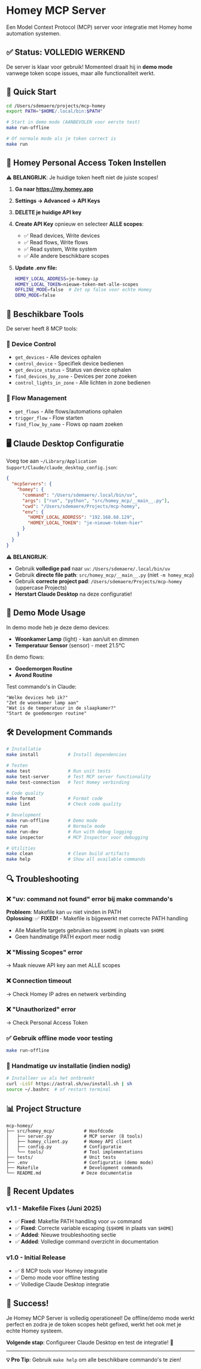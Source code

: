 # Homey MCP Server

Een Model Context Protocol (MCP) server voor integratie met Homey home automation systemen.

## ✅ Status: VOLLEDIG WERKEND

De server is klaar voor gebruik! Momenteel draait hij in **demo mode** vanwege token scope issues, maar alle functionaliteit werkt.

## 🚀 Quick Start

```bash
cd /Users/sdemaere/projects/mcp-homey
export PATH="$HOME/.local/bin:$PATH"

# Start in demo mode (AANBEVOLEN voor eerste test)
make run-offline

# Of normale mode als je token correct is
make run
```

## 🔧 Homey Personal Access Token Instellen

⚠️ **BELANGRIJK**: Je huidige token heeft niet de juiste scopes!

1. **Ga naar https://my.homey.app**
2. **Settings → Advanced → API Keys** 
3. **DELETE je huidige API key**
4. **Create API Key** opnieuw en selecteer **ALLE scopes**:
   - ✅ Read devices, Write devices
   - ✅ Read flows, Write flows  
   - ✅ Read system, Write system
   - ✅ Alle andere beschikbare scopes

5. **Update .env file:**
   ```bash
   HOMEY_LOCAL_ADDRESS=je-homey-ip
   HOMEY_LOCAL_TOKEN=nieuwe-token-met-alle-scopes
   OFFLINE_MODE=false  # Zet op false voor echte Homey
   DEMO_MODE=false
   ```

## 🎯 Beschikbare Tools

De server heeft 8 MCP tools:

### 📱 Device Control
- `get_devices` - Alle devices ophalen  
- `control_device` - Specifiek device bedienen
- `get_device_status` - Status van device ophalen
- `find_devices_by_zone` - Devices per zone zoeken
- `control_lights_in_zone` - Alle lichten in zone bedienen

### 🔄 Flow Management  
- `get_flows` - Alle flows/automations ophalen
- `trigger_flow` - Flow starten
- `find_flow_by_name` - Flows op naam zoeken

## 🖥️ Claude Desktop Configuratie

Voeg toe aan `~/Library/Application Support/Claude/claude_desktop_config.json`:

```json
{
  "mcpServers": {
    "homey": {
      "command": "/Users/sdemaere/.local/bin/uv", 
      "args": ["run", "python", "src/homey_mcp/__main__.py"],
      "cwd": "/Users/sdemaere/Projects/mcp-homey",
      "env": {
        "HOMEY_LOCAL_ADDRESS": "192.168.68.129",
        "HOMEY_LOCAL_TOKEN": "je-nieuwe-token-hier"
      }
    }
  }
}
```

⚠️ **BELANGRIJK**: 
- Gebruik **volledige pad** naar `uv`: `/Users/sdemaere/.local/bin/uv` 
- Gebruik **directe file path**: `src/homey_mcp/__main__.py` (niet `-m homey_mcp`)
- Gebruik **correcte project pad**: `/Users/sdemaere/Projects/mcp-homey` (uppercase Projects)
- **Herstart Claude Desktop** na deze configuratie!

## 🧪 Demo Mode Usage

In demo mode heb je deze demo devices:
- **Woonkamer Lamp** (light) - kan aan/uit en dimmen
- **Temperatuur Sensor** (sensor) - meet 21.5°C

En demo flows:
- **Goedemorgen Routine** 
- **Avond Routine**

Test commando's in Claude:
```
"Welke devices heb ik?"
"Zet de woonkamer lamp aan"
"Wat is de temperatuur in de slaapkamer?"
"Start de goedemorgen routine"
```

## 🛠️ Development Commands

```bash
# Installatie
make install           # Install dependencies

# Testen
make test              # Run unit tests
make test-server       # Test MCP server functionality
make test-connection   # Test Homey verbinding

# Code quality  
make format            # Format code
make lint              # Check code quality

# Development
make run-offline       # Demo mode
make run               # Normale mode
make run-dev           # Run with debug logging
make inspector         # MCP Inspector voor debugging

# Utilities
make clean             # Clean build artifacts
make help              # Show all available commands
```

## 🔍 Troubleshooting

### ❌ "uv: command not found" error bij make commando's
**Probleem**: Makefile kan `uv` niet vinden in PATH  
**Oplossing**: ✅ **FIXED!** - Makefile is bijgewerkt met correcte PATH handling
- Alle Makefile targets gebruiken nu `$$HOME` in plaats van `$HOME`
- Geen handmatige PATH export meer nodig

### ❌ "Missing Scopes" error
→ Maak nieuwe API key aan met ALLE scopes

### ❌ Connection timeout  
→ Check Homey IP adres en netwerk verbinding

### ❌ "Unauthorized" error
→ Check Personal Access Token

### ✅ Gebruik offline mode voor testing
```bash
make run-offline
```

### 🔧 Handmatige uv installatie (indien nodig)
```bash
# Installeer uv als het ontbreekt
curl -LsSf https://astral.sh/uv/install.sh | sh
source ~/.bashrc  # of restart terminal
```

## 📊 Project Structure

```
mcp-homey/
├── src/homey_mcp/           # Hoofdcode
│   ├── server.py            # MCP server (8 tools)
│   ├── homey_client.py      # Homey API client
│   ├── config.py            # Configuratie
│   └── tools/               # Tool implementations
├── tests/                   # Unit tests  
├── .env                     # Configuratie (demo mode)
├── Makefile                 # Development commands
└── README.md               # Deze documentatie
```

## 🔄 Recent Updates

### v1.1 - Makefile Fixes (Juni 2025)
- ✅ **Fixed**: Makefile PATH handling voor `uv` command
- ✅ **Fixed**: Correcte variable escaping (`$$HOME` in plaats van `$HOME`)
- ✅ **Added**: Nieuwe troubleshooting sectie
- ✅ **Added**: Volledige command overzicht in documentation

### v1.0 - Initial Release
- ✅ 8 MCP tools voor Homey integratie
- ✅ Demo mode voor offline testing
- ✅ Volledige Claude Desktop integratie

## 🎉 Success!

Je Homey MCP Server is volledig operationeel! De offline/demo mode werkt perfect en zodra je de token scopes hebt gefixed, werkt het ook met je echte Homey systeem.

**Volgende stap**: Configureer Claude Desktop en test de integratie! 🚀

---

**💡 Pro Tip**: Gebruik `make help` om alle beschikbare commando's te zien!